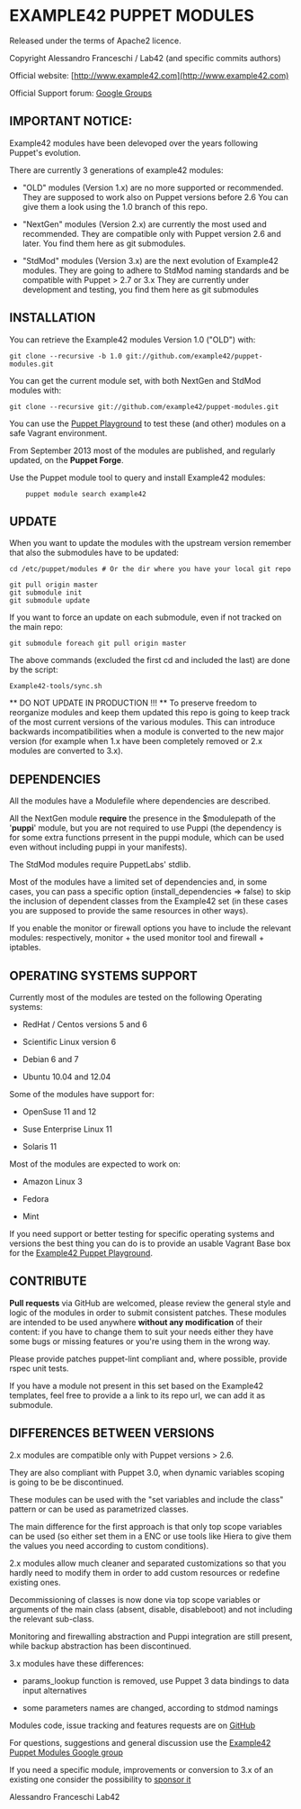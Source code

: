 # EXAMPLE42 PUPPET MODULES

Released under the terms of Apache2 licence.

Copyright Alessandro Franceschi / Lab42 (and specific commits authors)

Official website: [http://www.example42.com](http://www.example42.com)

Official Support forum: [Google Groups](https://groups.google.com/forum/#!forum/example42-puppet-modules)


## IMPORTANT NOTICE:

Example42 modules have been delevoped over the years following Puppet's evolution.

There are currently 3 generations of example42 modules:

* "OLD" modules (Version 1.x) are no more supported or recommended.
  They are supposed to work also on Puppet versions before 2.6
  You can give them a look using the 1.0 branch of this repo.

* "NextGen" modules (Version 2.x) are currently the most used and recommended.
  They are compatible only with Puppet version 2.6 and later.
  You find them here as git submodules.

* "StdMod" modules (Version 3.x) are the next evolution of Example42 modules.
  They are going to adhere to StdMod naming standards and be compatible with Puppet > 2.7 or 3.x
  They are currently under development and testing, you find them here as git submodules


## INSTALLATION

You can retrieve the Example42 modules Version 1.0 ("OLD") with:

    git clone --recursive -b 1.0 git://github.com/example42/puppet-modules.git

You can get the current module set, with both NextGen and StdMod modules with:

    git clone --recursive git://github.com/example42/puppet-modules.git

You can use the [Puppet Playground](https://github.com/example42/puppet-playground) to test these (and other) modules on a safe Vagrant environment.

From September 2013 most of the modules are published, and regularly updated, on the **Puppet Forge**.

Use the Puppet module tool to query and install Example42 modules:

        puppet module search example42

## UPDATE

When you want to update the modules with the upstream version remember that also the submodules have to be updated:

    cd /etc/puppet/modules # Or the dir where you have your local git repo

    git pull origin master
    git submodule init
    git submodule update

If you want to force an update on each submodule, even if not tracked on the main repo:

    git submodule foreach git pull origin master

The above commands (excluded the first cd and included the last) are done by the script:

    Example42-tools/sync.sh

** DO NOT UPDATE IN PRODUCTION !!! **
To preserve freedom to reorganize modules and keep them updated this repo is going to keep track of the most current versions of the various modules. This can introduce backwards incompatibilities when a module is converted to the new major version (for example when 1.x have been completely removed or 2.x modules are converted to 3.x).



## DEPENDENCIES

All the modules have a Modulefile where dependencies are described.

All the NextGen module **require** the presence in the $modulepath of the '**puppi**' module, but you are not required to use Puppi (the dependency is for some extra functions prresent in the puppi module, which can be used even without including puppi in your manifests).

The StdMod modules require PuppetLabs' stdlib.

Most of the modules have a limited set of dependencies and, in some cases, you can pass a specific option (install_dependencies => false) to skip the inclusion of dependent classes from the Example42 set (in these cases you are supposed to provide the same resources in other ways).

If you enable the monitor or firewall options you have to include the relevant modules: respectively, monitor + the used monitor tool and firewall + iptables.


## OPERATING SYSTEMS SUPPORT

Currently most of the modules are tested on the following Operating systems:

* RedHat / Centos versions 5 and 6

* Scientific Linux version 6

* Debian 6 and 7

* Ubuntu 10.04 and 12.04


Some of the modules have support for:

* OpenSuse 11 and 12

* Suse Enterprise Linux 11

* Solaris 11


Most of the modules are expected to work on:

* Amazon Linux 3

* Fedora

* Mint


If you need support or better testing for specific operating systems and versions the best thing you can do is to provide an usable Vagrant Base box for the [Example42 Puppet Playground](https://github.com/example42/puppet-playground). 

## CONTRIBUTE

**Pull requests** via GitHub are welcomed, please review the general style and logic of the modules in order to submit consistent patches. These modules are intended to be used anywhere **without any modification** of their content: if you have to change them to suit your needs either they have some bugs or missing features or you're using them in the wrong way.

Please provide patches puppet-lint compliant and, where possible, provide rspec unit tests.

If you have a module not present in this set based on the Example42 templates, feel free to provide a a link to its repo url, we can add it as submodule.


## DIFFERENCES BETWEEN VERSIONS

2.x modules are compatible only with Puppet versions > 2.6.

They are also compliant with Puppet 3.0, when dynamic variables scoping is going to be be discontinued.

These modules can be used with the "set variables and include the class" pattern or can be used as parametrized classes.

The main difference for the first approach is that only top scope variables can be used (so either set them in a ENC or use tools like Hiera to give them the values you need according to custom conditions).

2.x modules allow much cleaner and separated customizations so that you hardly need to modify them in order to add custom resources or redefine existing ones.

Decommissioning of classes is now done via top scope variables or arguments of the main class (absent, disable, disableboot) and not including the relevant sub-class.

Monitoring and firewalling abstraction and Puppi integration are still present, while backup abstraction has been discontinued.

3.x modules have these differences:

 - params_lookup function is removed, use Puppet 3 data bindings to data input alternatives

 - some parameters names are changed, according to stdmod namings



Modules code, issue tracking and features requests are on [GitHub](https://github.com/example42)

For questions, suggestions and general discussion use the [Example42 Puppet Modules Google group](https://groups.google.com/forum/#!forum/example42-puppet-modules)

If you need a specific module, improvements or conversion to 3.x of an existing one consider the possibility to [sponsor it](http://example42.com/?q=sponsor_Example42_modules_development)


Alessandro Franceschi
Lab42
